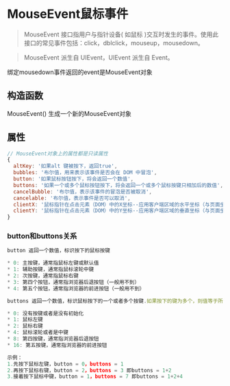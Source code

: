 # MouseEvent鼠标事件

> MouseEvent 接口指用户与指针设备( 如鼠标 )交互时发生的事件。使用此接口的常见事件包括：click，dblclick，mouseup，mousedown。

> MouseEvent 派生自 UIEvent，UIEvent 派生自 Event。

绑定mousedown事件返回的event是MouseEvent对象

## 构造函数

MouseEvent() 生成一个新的MouseEvent对象

## 属性

```javascript
// MouseEvent对象上的属性都是只读属性
{
  altKey: '如果alt 键被按下，返回true',
  bubbles: '布尔值，用来表示该事件是否会在 DOM 中冒泡',
  button: '如果鼠标按钮按下，将会返回一个数值',
  buttons: '如果一个或多个鼠标按钮按下，将会返回一个或多个鼠标按键只相加后的数值',
  cancelBubble: '布尔值，表示该事件的冒泡是否被取消',
  cancelable: '布尔值，表示事件是否可以取消',
  clientX: '鼠标指针在点击元素（DOM）中的X坐标--应用客户端区域的水平坐标（与页面坐标不同）',
  clientY: '鼠标指针在点击元素（DOM）中的Y坐标--应用客户端区域的垂直坐标（与页面坐标不同）',
}
```

### button和buttons关系

```javascript
button 返回一个数值，标识按下的鼠标按键

* 0: 主按键，通常指鼠标左键或默认值
* 1: 辅助按键，通常指鼠标滚轮中键
* 2: 次按键，通常指鼠标右键
* 3: 第四个按钮，通常指浏览器后退按钮（一般用不到）
* 4: 第五个按钮，通常指浏览器的前进按钮（一般用不到）

buttons 返回一个数值，标识鼠标按下的一个或者多个按键.如果按下的键为多个，则值等于所有按键对应数值进行相加运算的结果

* 0: 没有按键或者是没有初始化
* 1: 鼠标左键
* 2: 鼠标右键
* 4: 鼠标滚轮或者是中键
* 8: 第四按键，通常指浏览器后退按钮
* 16: 第五按键，通常指浏览器的前进按钮

示例：
1.先按下鼠标左键，button = 0，buttons = 1
2.再按下鼠标右键，button = 2，buttons = 3 即buttons = 1+2
3.接着按下鼠标中键，button = 1，buttons = 7 即buttons = 1+2+4
```

